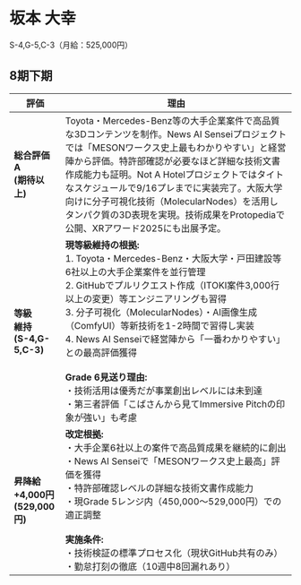 # 坂本 大幸

S-4,G-5,C-3（月給：525,000円）

## 8期下期

| 評価 | 理由 |
|------|------|
| **総合評価**<br>**A**<br>**(期待以上)** | Toyota・Mercedes-Benz等の大手企業案件で高品質な3Dコンテンツを制作。News AI Senseiプロジェクトでは「MESONワークス史上最もわかりやすい」と経営陣から評価。特許部確認が必要なほど詳細な技術文書作成能力も証明。Not A Hotelプロジェクトではタイトなスケジュールで9/16プレまでに実装完了。大阪大学向けに分子可視化技術（MolecularNodes）を活用しタンパク質の3D表現を実現。技術成果をProtopediaで公開、XRアワード2025にも出展予定。 |
| **等級**<br>**維持**<br>**(S-4,G-5,C-3)** | **現等級維持の根拠:**<br>1. Toyota・Mercedes-Benz・大阪大学・戸田建設等6社以上の大手企業案件を並行管理<br>2. GitHubでプルリクエスト作成（ITOKI案件3,000行以上の変更）等エンジニアリングも習得<br>3. 分子可視化（MolecularNodes）・AI画像生成（ComfyUI）等新技術を1-2時間で習得し実装<br>4. News AI Senseiで経営陣から「一番わかりやすい」との最高評価獲得<br><br>**Grade 6見送り理由:**<br>・技術活用は優秀だが事業創出レベルには未到達<br>・第三者評価「こばさんから見てImmersive Pitchの印象が強い」も考慮 |
| **昇降給**<br>**+4,000円**<br>**(529,000円)** | **改定根拠:**<br>・大手企業6社以上の案件で高品質成果を継続的に創出<br>・News AI Senseiで「MESONワークス史上最高」評価を獲得<br>・特許部確認レベルの詳細な技術文書作成能力<br>・現Grade 5レンジ内（450,000～529,000円）での適正調整<br><br>**実施条件:**<br>・技術検証の標準プロセス化（現状GitHub共有のみ）<br>・勤怠打刻の徹底（10週中8回漏れあり） |